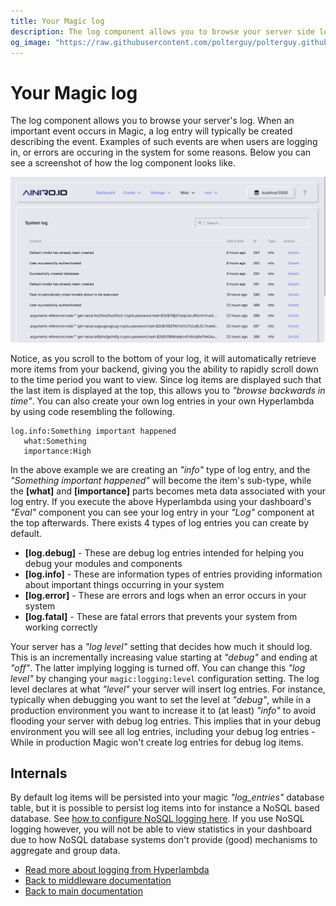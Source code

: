 ```yaml
---
title: Your Magic log
description: The log component allows you to browse your server side log items, verifying your system is optimally functioning and healthy, and/or drill down to see errors occurring in your system.
og_image: "https://raw.githubusercontent.com/polterguy/polterguy.github.io/master/images/og-log.jpg"
---
```


# Your Magic log

The log component allows you to browse your server's log. When an important event occurs in
Magic, a log entry will typically be created describing the event. Examples of such events
are when users are logging in, or errors are occuring in the system for some reasons. Below you can
see a screenshot of how the log component looks like.

![Magic log](https://raw.githubusercontent.com/polterguy/polterguy.github.io/master/images/log.jpg)

Notice, as you scroll to the bottom of your log, it will automatically retrieve more items from your backend,
giving you the ability to rapidly scroll down to the time period you want to view. Since log items are displayed
such that the last item is displayed at the top, this allows you to _"browse backwards in time"_.
You can also create your own log entries in your own Hyperlambda by using code resembling the following.

```
log.info:Something important happened
   what:Something
   importance:High
```

In the above example we are creating an _"info"_ type of log entry, and the _"Something important happened"_
will become the item's sub-type, while the **[what]** and **[importance]** parts becomes meta data associated
with your log entry. If you execute the above Hyperlambda using your dashboard's _"Eval"_ component you can
see your log entry in your _"Log"_ component at the top afterwards. There exists 4 types of log entries you
can create by default.

* __[log.debug]__ - These are debug log entries intended for helping you debug your modules and components
* __[log.info]__ - These are information types of entries providing information about important things occurring in your system
* __[log.error]__ - These are errors and logs when an error occurs in your system
* __[log.fatal]__ - These are fatal errors that prevents your system from working correctly

Your server has a _"log level"_ setting that decides how much it should log. This is an incrementally
increasing value starting at _"debug"_ and ending at _"off"_. The latter implying logging is turned off.
You can change this _"log level"_ by changing your `magic:logging:level` configuration setting. The log level
declares at what _"level"_ your server will insert log entries. For instance, typically when debugging you want
to set the level at _"debug"_, while in a production environment you want to increase it to (at least) _"info"_
to avoid flooding your server with debug log entries. This implies that in your debug environment you will see
all log entries, including your debug log entries - While in production Magic won't create log entries for
debug log items.

## Internals

By default log items will be persisted into your magic _"log_entries"_ database table, but it is possible
to persist log items into for instance a NoSQL based database.
See [how to configure NoSQL logging here](/documentation/magic.data.cql/). If you use NoSQL logging however,
you will not be able to view statistics in your dashboard due to how NoSQL database systems don't provide
(good) mechanisms to aggregate and group data.

* [Read more about logging from Hyperlambda](/documentation/magic.lambda.logging/)
* [Back to middleware documentation](/documentation/magic/)
* [Back to main documentation](/documentation/)
